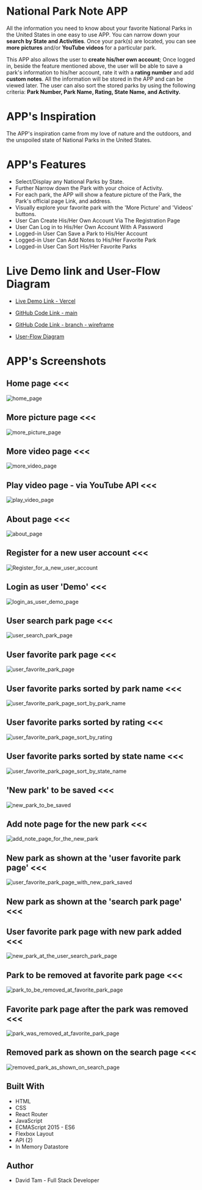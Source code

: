 # National Park Note APP

All the information you need to know about your favorite National Parks in the United States in one easy to use APP. You can narrow down your <b>search by State and Activities</b>. Once your park(s) are located, you can see <b>more pictures</b> and/or <b>YouTube videos</b> for a particular park.

<p>This APP also allows the user to <b>create his/her own account</b>; Once logged in, beside the feature mentioned above, the user will be able to save a park's information to his/her account, rate it with a <b>rating number</b> and add <b>custom notes</b>. All the information will be stored in the APP and can be viewed later. The user can also sort the stored parks by using the following criteria: <b>Park Number, Park Name, Rating, State Name, and  Activity.</b>

# APP's Inspiration

The APP's inspiration came from my love of nature and the outdoors, and the unspoiled state of National Parks in the United States.

# APP's Features

* Select/Display any National Parks by State.
* Further Narrow down the Park with your choice of Activity.
* For each park, the APP will show a feature picture of the Park, the Park's official page Link, and address. 
* Visually explore your favorite park with the 'More Picture' and 'Videos' buttons.
* User Can Create His/Her Own Account Via The Registration Page
* User Can Log in to His/Her Own Account With A Password
* Logged-in User Can Save a Park to His/Her Account
* Logged-in User Can Add Notes to His/Her Favorite Park
* Logged-in User Can Sort His/Her Favorite Parks

# Live Demo link and User-Flow Diagram

- [Live Demo Link - Vercel](https://national-park-note-app.vercel.app/)

- [GitHub Code Link - main](https://github.com/davetam88/National-Park-Note-App)

- [GitHub Code Link - branch - wireframe](https://github.com/davetam88/National-Park-Trip-Planner/tree/wireframe-and-user-flow-diagram)

- [User-Flow Diagram](src/images/readme/user-flow.jpg)



# APP's Screenshots

## Home page <<<
![home_page](src/images/readme/home_page.jpg)

## More picture page <<<
![more_picture_page](src/images/readme/more_picture_page.jpg)

## More video page <<<
![more_video_page](src/images/readme/more_video_page.jpg)

## Play video page - via YouTube API <<< 
![play_video_page](src/images/readme/play_video_page.jpg)

## About page <<<
![about_page](src/images/readme/about_page.jpg)

## Register for a new user account <<<
![Register_for_a_new_user_account](src/images/readme/register_for_a_new_user_account.jpg)

## Login as user 'Demo' <<<
![login_as_user_demo_page](src/images/readme/login_as_user_demo_page.jpg)

## User search park page <<<
![user_search_park_page](src/images/readme/user_search_park_page.jpg)

## User favorite park page <<<
![user_favorite_park_page](src/images/readme/user_favorite_park_page.jpg)

## User favorite parks sorted by park name <<<
![user_favorite_park_page_sort_by_park_name](src/images/readme/user_favorite_park_page_sort_by_park_name.jpg)

## User favorite parks sorted by rating <<<
![user_favorite_park_page_sort_by_rating](src/images/readme/user_favorite_park_page_sort_by_rating.jpg)

## User favorite parks sorted by state name <<<
![user_favorite_park_page_sort_by_state_name](src/images/readme/user_favorite_park_page_sort_by_state_name.jpg)

## 'New park' to be saved <<<
![new_park_to_be_saved](src/images/readme/new_park_to_be_saved.jpg)

## Add note page for the new park <<<
![add_note_page_for_the_new_park](src/images/readme/add_note_page_for_the_new_park.jpg)

## New park as shown at the 'user favorite park page' <<<
![user_favorite_park_page_with_new_park_saved](src/images/readme/user_favorite_park_page_with_new_park_saved.jpg)

## New park as shown at the 'search park page' <<<
## User favorite park page with new park added <<<
![new_park_at_the_user_search_park_page](src/images/readme/new_park_at_the_user_search_park_page.jpg)

## Park to be removed at favorite park page <<<
![park_to_be_removed_at_favorite_park_page](src/images/readme/park_to_be_removed_at_favorite_park_page.jpg)

## Favorite park page after the park was removed <<<
![park_was_removed_at_favorite_park_page](src/images/readme/park_was_removed_at_favorite_park_page.jpg)

## Removed park as shown on the search page <<<
![removed_park_as_shown_on_search_page](src/images/readme/removed_park_as_shown_on_search_page.jpg)


## Built With

* HTML
* CSS
* React Router
* JavaScript
* ECMAScript 2015 - ES6
* Flexbox Layout
* API (2)
* In Memory Datastore

## Author

* David Tam - Full Stack Developer

